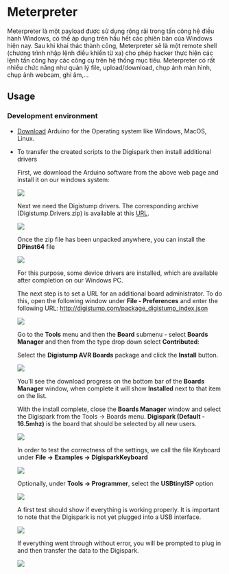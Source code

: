# Meterpreter 
Meterpreter là một payload được sử dụng rộng rãi trong tấn công hệ điều hành Windows, có thể áp dụng trên hầu hết các phiên bản của Windows hiện nay. Sau khi khai thác thành công, Meterpreter sẽ là một remote shell (chương trình nhập lệnh điều khiển từ xa) cho phép hacker thực hiện các lệnh tấn công hay các công cụ trên hệ thống mục tiêu. Meterpreter có rất nhiều chức năng như quản lý file, upload/download, chụp ảnh màn hình, chụp ảnh webcam, ghi âm,... 

## Usage
### Development environment
+ [Download](https://www.arduino.cc/en/Main/Software) Arduino for the Operating system like Windows, MacOS, Linux.
+ To transfer the created scripts to the Digispark then install additional drivers
  
  First, we download the Arduino software from the above web page and install it on our windows system:

  ![](https://lh3.googleusercontent.com/odj2U1ZQrqD0mXpMmzRnUz8sdHXRNaIFaKeDKAzboqmRuINsPhK9kauyg5GbwK3PL8E2eTQS1u8MEcdFYbP0_RFnmhhYeprgAuGv-IRE3GnpFXvmxgH_x4NjyJpoP6EKgOocICp-wYOpjVnxTmEgZhCKhvykSKydKFoeD7OkCnbGxq5G-Unsko4QSqxCFPvkgnv94ByGR4mVkItIFKGWLtxZBmj_SvzBEap0UgRg14JEnNTX76lN3_9T-g9LEMmWOMrNNCyoG3O6QP9tdz04KdizNB68qVSQyfkCPlg6PmKKZutRyZ-usyT4x2tT3IGxK0hSVDEyaPh0xQks1jpGNBJokvf-dvZkXL3lSvfxKLjhBpBWwDSwxDAXMJ3TeWVhaCLo7bkVg3hL-_a74j2GeS46cytNnNVRQUURRxKcKSWChDVEeGijhioYnzlRaGDDPJXZmj5tBM73gHQ2m8I2fFmLXituny6q_nJrRvZqKq3yPL2K0jNS1AjwpN1zJDyZd-kMFMD-jypf5FTTykm2GzVOgB6itKL6sjKWW4MwB4KSafb8nW6CFoQQzWTfMjXVVIXPPDAVvXUTizcPpS3V033MfojMgv3o_yH6xyboAEzdWRLtR2HQpChE9MztUm8NbVi_GVFA0ZuxpHv8gywL47bs1rCdQe1n_CGA7pbzrZvbUElFvdOZicoL1jmPnZS0D6qQYCIEFdsk7Pzz=w1024-h341-no)
  
  Next we need the Digistump drivers. The corresponding archive (Digistump.Drivers.zip) is available at this [URL](https://github.com/digistump/DigistumpArduino/releases).

  ![](https://lh3.googleusercontent.com/4JamgKF5LAgKJujv7s1YalKtlG7RgfzAxyA8KynH7D08FRFtFKfk0dLucagdS5-9JPFzaoBH0LeDhy8cO91JsrPG3h2IiXnSKGLUQy4MkiboUyI_HqCEXG4KepFjkRSwvfSI4DYxztM1U0tkd0xSEZWBvLqCAzkpEWAIETzype2bcCHiG9hna3VtcaXy-bM6AnSJgUWsBdSL1VDSwle6XTI10hKhX-psAEfoHbRu8C6XkWRB5pJaO_9tYsD_OH81aUtUYmS2NxOnu5myXm98yccJpoEcPqb_i9sNYQhEc7J9o3CSfXHGtjvE4bqz1Ru7d4hw6EWXAbI3NMZz65qMaPjm8Y2VLnpSKgxw3dXCy70qSHm-ro8EuTH-Ez6DiqdLwMIF4xe1zoLcIcTUkLzOv8OwLYUyeJY0IKHowWSrgtELDvkdIPEVnpAYYH02hfBclwHiTsg5rXRqKaXRgB5nEcpSKu5tdTe5sS8s3KfK1nmv0n2qfj9JHvnrAclxVUSOYjZVk700QIrgxbfzw2eqFIO2NzsImRt40s6GqD_ngVvp4PhJdpaI4Ldgid3vYdRw0OpLZdgp3iU1yJJklgJKOc317J20rLLERDi-vTj413EMa15DfG13obOYXv2DI6OGVZAowrH6TxL7Y52mFgc2HZnjbxjhRpNj1ZLoFx-JRI2vwUxILJUykJvZHMrOqme25A4sOA58al4-WE35=w1003-h606-no)
  
  Once the zip file has been unpacked anywhere, you can install the **DPinst64** file 
  
  ![](https://lh3.googleusercontent.com/239Tk__diAbUZ224zlnYHkFOr1zhSJ0mXUgpZkbawvuB1fi6klzm0gqO64wMx9JaWyb7shZ19urM6pJ4pM3l8HzzSrQvNWJyYUhbcty44oQzxxm_5Q0lPtb8yH9WqYbtxI5czW_d21_14dBS2Z-pGCpMrhCAWVwDCEZD6x9kuUhryH3qbEalof91eiDRL4HQ6FwkDrKFl6IdsM6cEiH_1dsSqssQIBr_B8Rn3eeoqhHXW93URrbcbxUW40Glp58mK4taBYXdeam63f2PGC1Q092PtTuePj01Tav1D8I9Gpd8PSgI9kJzGyQzoGXuXpxhyzyJUzZvXINgL1TBd0gV0IuOYaBplKaUqFVEbTE1L7VqJZYf1qwgtNygKxma10Knb3FTsbC9-BYfiNohHl6K4zTqfmKPlM7QbRgwc9xWfOAeiQpRmtNEJm_Xyl2EvnhHDlPC0rYY3o5Y15o5JwRKivTjq-USO_rGoku4843U5mJhEMr1l9r0xBtow0sqbvmdFhKebkuqBfNUVaFe-EKLXnEgnxfkcH0BY7bx9VKK1ML2BjALtyMrxMqXaxay9rxTsczUEK8RfzJp8jJq2lAH5VEeovjyGsoUhVeTdKiF15v8SG90V8-kiiJVoqmEUy4vwfhVc4dWZKi2guBz5tbUhNlbRFqLdpKTZ4Dj7TIFTRu_fCSKX4RmnoGWnsWcihDYciZMNfd-JyCAcku5=w621-h392-no)
  
  For this purpose, some device drivers are installed, which are available after completion on our Windows PC.
  
  The next step is to set a URL for an additional board administrator. To do this, open the following window under **File - Preferences** and enter the following URL: http://digistump.com/package_digistump_index.json

  ![](https://lh3.googleusercontent.com/1LgNZBzb_481qEJtQFGN0Xwrz6klXFNwTJIkWo_pTpyy4u6meC_fDAaYot9aUoCBKLAg_1Bv8cL2jSkE-iMC2-ZUo1Co1Gxai4gciRHzMjy6Y2VeP87Wu4UFrqE3-usxrsgOsdDrb7R2-YUpIAC9tck9a6sjCZibykLFT-PXL4qQ8eRtSY6R07Xl1z9EZJIVVMc9VoIkQm1nypkVjHd-Sxsy-RrBIXMl4jsO6-H2R_Jn37fycuyPwRyfWfCrf1I8YuEaIMZrwbvcbAO4JIN5xBOROv9AiDE2fMckjJNBH83XPJQksmoWCPO00Mp7ctPwm4SgtR0rbi3QMYY11uyxLHuxRukTMLdwwqPtHO9FgstUAIiLFE0GyfdU4xekWtX-Loi1LT6MytDNNZkhnoS1rDOKbZv75XNwrgXhLpcOUrDGcY5SJpynIbDQPUF_GmkEoVyruANafm6E2D4SFkYTjUxvIIvsTMETB2PrROE_OqflutB7I_S079tcb4U98ElyFBpwCmgCKj_WYWlHbMCjsWpoayMSlG3zRtRns6nMVJXEsVeay73VOXsPuCkciT-hLjp7QyrW2IsPH8JqXjsErIbGrvCMhjf8U5T3qn7rtlRLii1sz5qWGhkW1NTKSJZkoYEJ7n4RIBLP_pdpFlBZIXpQhfVNVmYqayxvsANZbKA6ltI9v7kMR4aTeJaPoBCZAZv2VAuq_Y7Y9Ba8=w734-h481-no)
  
  Go to the **Tools** menu and then the **Board** submenu - select **Boards Manager** and then from the type drop down select **Contributed**:
  
  Select the **Digistump AVR Boards** package and click the **Install** button.
  
  ![](https://lh3.googleusercontent.com/igYWRh-AHoOM9vHI9GEF74JYblzpXknu8YOhofIRY80gUgLUU28hQOyt3_xWxv2gXV5wRjxloHPvhjJ0az1Ya7-CCf4JVcJZe355BnpWiNMwiFte0fwJnwxfcwiyMtpTRY7NVF7q0nfVhcddDPvElWU9yi2wl1-EC5BsbOlVK3w9vxcRECpbgw91F3lRfNdGAq6oqPf2VyrBUJKCe9-Rm7nrbm4zcd8a_-F1xqykfhavPlK6jw8ZF2Dk_YiEgeMisLwfCBWJ3aCVTOE4t6iYElHDu3AtQvdozQVcM9kOqqJFC8EY-JWrKNlkyPGizdyq9AymmXzcXcH-Bw01G5o4uZiXgGvgub5zL8qE-gFxyWRIOQ5QyaWIPU81U5Qo9KV_lLXNROwCB0OCaHUl8iJ7HuMnOqSN_hs8KeiA5n-EvR8AkGl-znD0ylX3Udl5COElB_ZZodKR2VuNn5um3mIpSuR4XP-JmcwDOeYplHtwI7oh43xIOoEQnFiXiGVINbBl49xg-MFOcybBxSyKGRH0s_F0WAIzHBBYz877gfbGNhrVpa_tc-GwZsYITqcolgkonVlGh_03bwg4pMUXCpJtv8WcY82VAVtq0GJjj4LSVV3C-BqTJ4PqGUwVPNUShM7xS1E6p-s_MhLGxMR_cjXJ9-92NK_MqCUAcHSJ9dkoXEsqUnVvimD2wq1XMSBEXOXpHJAlcIw4Lm1NFrGP=w867-h570-no)
  
  You'll see the download progress on the bottom bar of the **Boards Manager** window, when complete it will show **Installed** next to that item on the list.
    
  With the install complete, close the **Boards Manager** window and select the Digispark from the Tools → Boards menu. **Digispark (Default - 16.5mhz)** is the board that should be selected by all new users.
  
  ![](https://lh3.googleusercontent.com/F0ecBkr_4FhgdVQdYCNMn3xAw29gAFKhHNIV5JoPbO5s2oZNaeSCX4iQ8cirlpwed78xCUjDyrStlgWaTJBjH_nXfN9zHY4D0TnEhFHLt8sRJ7sqRZnMGqSaSEOvt3PyebiL7Nrzevhst7hbH4dbGQhSfTrPZFhAc7KwK239kHM_uLrDBE1OGJ_pvxDlGj_3Qo6_YO8gShAM5gEhdzOL6wA7fYC-6FiddklW5qQCT29tm73rrO3aBTsGASdtSY8WMNEkXL4EdZzMCjNxHDeZOiX6mlJvYZAiNQwkBtloXrbjmNpOBo6GCkD-gDEU7fcOVaiUcoVwIki5QRVup4efb8R0T-JvTmZZ_iJIU0PfM1kZyXGW5shvT_Fctb4YBg8CXw7RKV88q_N_fSxbchurkNwARRIirUDVtkoCe7jFlDKSkCAuXPm3lvMmjsvL5WWjuS5keZ6DnEeMdPbbxFQLn3Hodr5QweJmoRQGRZ0fS3E7cv41Otf1C8Dw738f2oCj0OxbSr3NFT7vtP7Ci1Ks5ELSvNNGtsWEV1VWmIxd7AIgJBxmZEfWQI0u2kji2xJ9O1-L8gacxOJ_wrIojrGV2NeVtJCkj99owQFAAl_licQDluoccGzLxN3f6JLABP-tsREoyujegrtJpHCVjCLWHrra9kwVrE10Gu0aBOYLwSe363nJoknZxHrwUGb8qKf_M6mI94xjRvaP5Buj=w683-h587-no)
  
  In order to test the correctness of the settings, we call  the file Keyboard under **File -> Examples -> DigisparkKeyboard**
   
  ![](https://lh3.googleusercontent.com/2TjdKJIvuMa7uSXPUUVrhfS66btEI6NR8I9XEMq_hPCi7pRYlVzhp3b9XPF5YwvsR0u9apcbuOnjc4kk7-3szQza3lQY75SINnDsnE9Gyjwsxqdg_VK3VC4b6LIYveD2dD33S7Z9tmSSk8-kc0ydVjRuXSwVOThYXiKOwXOR6-TdtyspKBQJzY893fopGZOlZcZ86H-wAQLSpmRg5RV0NFwrKRm6EBNeQb5WGWxv7pFLmxVyT7Gugx6FJkcfuNYTqCGiu7v5Bb5BUwzfZSiZgrnzBxA6JcvUamlx4Zmg02tqJzXXnBOxPRgBwCJMgNAgTd11CWYqKh5NdbGES9PGvTFXuyDwpcZvDbatX5mHN4XuROa3ZZAmC0QG_GIDnl0faqa2-sIlpUKf5u_G4mK3hGpwcMnpyFhG4E-OD4lIm5EmMVOJZbJf9IBRKsivV_atry3t4JpfRMTCN7sa1-SwGBverOUgtBpZrpIs84h-p8yWC6Q4vB9cU6xvFc4JoI8VXWNH3_tW62aChh4JI0OwFqq6oXFM0MYtItv5dT6GTJJe5HQNoImfBQs1S951EGMLQvdwgu20WGtNZvEbcuHuM8n7ZGMjPcnQ-0WCdKNoMka89RxGsTpCAHrYK1MBoCgmHMaaj7eG5sHlHFAh_bJnPnWkpiG0pPQA82oWSTs5794UzWuXEIaZW5UkE8vkr8VAp3cbvC8ItjYInpQO=s300-no)
   
  Optionally, under **Tools -> Programmer**, select the **USBtinyISP** option
  
  ![](https://lh3.googleusercontent.com/mWS2YCrw_En94qSDm5jZkERppwahbrEFMOspPFKGP3y-9o2sS5kc3ae-LUrExlXAwA_c0v6ETRDWkDna0eYpZjlJ6E1WJ8Ec709QohjJZzjbwp46IIA9jubgQGKWsCH_rVNp1BdAlSUZDAsQTY4FlvMBzpYARliSFJOtJz50Yg9GMmq0ZrvsiCTBy0nczhbUvE-PXFSWccjhGfjWF43_yq6NDy3pEIm4RhQW_C-1bDeAIgDKaVofZDNWx-C_ebWLEBhSo0cx_MZWyv7qkU0WCZkLrApWveN05TM-L7kwR3KR3OF5xTvrku1nQwrwjytQtLvsLPFUW5SCh6IBPP7A0EjW8lR3WxpWfA0NaE6rE3V7m--9qp6El9C9WVh33Qc0t6sC8s_28_J0orZ5EMjCzz7v3bvWj_YzE-qomXINx8WWxrx-vlZWOz9i0i5CFIpXwqBLzrmMaRgSWQqPjKRIm5RC6IWOjz2KqzuIRQ9Y9mOX5gewxgKuzen_wrlJhYhCc3NxnhZrSQRCmjN9RSg41b9Pv57nlYx2WE4m3sYkOkor9gM2xYUkhqSeUtwb5568v3_mBgua0aK_w_2Esz40vegoujhYqe_XYV4Nn4kfmY95S0nwdgmtyD0XKv3bpslKdzpUIxIUcbCujw8LutfncV0Q6j-gvFiB4R0c_6yWGyn0YT99WvmPNZ3efSJNRjkPEzR_mSXyCxhHXS8F=w300-h209-no)
  
  A first test should show if everything is working properly. It is important to note that the Digispark is not yet plugged into a USB interface. 

  ![](https://lh3.googleusercontent.com/Mx3W28Hi5DxPf0Q8NWbSCz6FODYXOGHafD-pra0GGlFebEJJ8ry19by3VCv-ekiHInVmK-aiMoNRugclFZ-a-3A2jdQcwyMtJjYDLFHAsvKYi8V2eSMqyHpJ-syV4IynN1WaJqf6NBzwUg8MNwjGMXhOLpJPQfIoV7v6PisrrIjF0tW8mxE4TeVTbFoatgLthR-sr5WMTfmzK0gqKqfX_pQ002s23Jo4dgPPahzFm4WojFsnBsahJteTl92rQlKIbJnwd304JpkCip2ibHHhSaTZeFsMWPuQVu18dfcjSZGAoJfHGhaEdaIL_fGqXjmbmlk6kdYudl9Sxn66oISA7XqjpSbdRmVRdPeSCWa5EVkQ7g5n6oW44ox7jSGgDsr3Pwv51TTupo1IS0l37l_Hj8xWHD16-v3EF19a5LQak_GVgPmC5U4wwzwHpNdwkKk16KuHM2xH3Y5Dii2oz9eug-QwUEILyYShVwoiNUp0G2o5oYHIcsCKtQoRrSxjcLeOf8RiIPu_Kqjfrj327PXypp4dbl4eNeVNOLAHPCAst16H1Sade6n3GMlilSbmW2fcg3XD98so8AjVxd1V7eIBm9ROwUaezS_hDHFC0Wbi1pdcAbx6rhgy5cXvNnwlU-IY08H_EVzgW3fziXvBd4vF-3DUnvuhmLAGjv8lIGR6vml_ItPAPF9romJRQS2eJVWPGEg7mEi2XAJ7qgZd=s300-no)
  
  If everything went through without error, you will be prompted to plug in and then transfer the data to the Digispark.
  
  ![](https://lh3.googleusercontent.com/iVUCSK2dUSJyv4Ugc9qsguinDsO1R12QwK63UjkKQV6oiPYxUyy_A5oglYFCM_Qk1WjItuKG6bdGT5OJaQHbKeiVqcXLYuQPWSt9Nxoob4FR8v1FjTaiux1-WS9qq20JJH-mrGhWygAq51D3QaLTfXb0AvRlE2VpXgsOSYVOdKIw4I6MAZcTnuY8pOG4QlDBCRy7MB1BJxX7132tksyVkVsAdIT8Vp-a8QaWWJ59FOb8ZntuTEVcoPLCjVA5LgM6ZjI7pU-AM3aesmT7vfCiW_lnCBMyvl4c3p1OMNSmIeZjD9DtjY6mJsiaORNr9P8FvgXiY9yLIXNKzUdMyFhv5nE7l0oUC7hF_Cu8MMwXHupjf8PsjSrRVhA8MKov4UoKwEOcAwU6EeXRTvCrqSnbjMtGnL0DEo2fr5m9pISqbwxBfIYrA7aNreKvN_21-d4gLEFq_Jb43T5ADLzPQEueOKW3lLwn7Dhlqz8q8cQ6n2PJCqTyR20rIELcpQ7Nwe1qff0Xc_fq0Hkenp6P5coSivQErKrRq9R2-WHoedSTnAFWy43Usrv2Fh2gB57XTFeI4OU1RdUJ4H7XKosjoYz7lBX5dJFsxOS3i4rioTGEVP7fSoBjWifvBny56crZPWJuvFfoNevqYnLk2fhJBhod6eYfbUG37GexcLvaIWkWTu63Oe-04wpJoRpFKNHoA0gC_ZsnxLLfg020wE4U=w250-h300-no)
 


